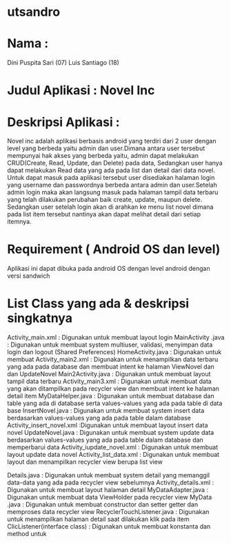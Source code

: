 # utsandro
# Nama	: 
Dini Puspita Sari (07)
Luis Santiago (18)

# Judul Aplikasi : Novel Inc

# Deskripsi Aplikasi : 

Novel inc adalah aplikasi berbasis android yang terdiri dari 2 user dengan level yang berbeda yaitu admin dan user.Dimana antara user tersebut mempunyai hak akses yang berbeda yaitu, admin dapat melakukan CRUD(Create, Read, Update, dan Delete) pada data, Sedangkan user hanya dapat melakukan Read data yang ada pada list dan detail dari data novel. Untuk dapat masuk pada aplikasi tersebut user disediakan halaman login yang username dan passwordnya berbeda antara admin dan user.Setelah admin login maka akan langsung masuk pada halaman tampil data terbaru yang telah dilakukan perubahan baik create, update, maupun delete. Sedangkan user setelah login akan di arahkan ke menu list novel dimana pada list item tersebut nantinya akan dapat melihat detail dari setiap itemnya.

# Requirement ( Android OS dan level)
Aplikasi ini dapat dibuka pada android OS dengan level android dengan versi sandwich 

# List Class yang ada & deskripsi singkatnya

Activity_main.xml	  : Digunakan untuk membuat layout login
MainActivity .java	: Digunakan untuk membuat system multiuser, validasi, menyimpan data login dan logout (Shared Preferences)
HomeActivity.java	  : Digunakan untuk membuat 
Activity_main2.xml 	: Digunakan untuk menampilkan data terbaru yang ada pada database  dan  membuat intent ke halaman ViewNovel dan dan                       UpdateNovel
Main2Activity.java	: Digunakan untuk membuat layout tampil data terbaru
Activity_main3.xml	: Digunakan untuk membuat data yang akan ditampilkan pada  recycler view dan membuat intent ke halaman detail item
MyDataHelper.java	  : Digunakan untuk membuat database dan table yang ada di database serta values-values yang ada pada table di data                            base
InsertNovel.java	  : Digunakan untuk membuat system insert data berdasarkan values-values yang ada pada table dalam database 
Activity_insert_novel.xml	:Digunakan untuk membuat layout insert data novel
UpdateNovel.java	  : Digunakan untuk membuat system update data berdasarkan values-values yang ada pada table dalam database dan memperbarui data
Activity_iupdate_novel.xml	: Digunakan untuk membuat layout update data novel
Activity_list_data.xml	    : Digunakan untuk membuat layout dan menampilkan recycler view berupa list view 

Details.java 	        : Digunakan untuk membuat system detail yang memanggil data-data yang ada pada recycler view sebelumnya
Activity_details.xml	: Digunakan untuk membuat layout halaman detail
MyDataAdapter.java	  : Digunakan untuk membuat data ViewHolder pada recycler view
MyData .java	        : Digunakan untuk membuat constructor dan setter getter dan memproses data recycler view
RecyclerTouchListener.java	  : Digunakan untuk menampilkan halaman detail saat dilakukan klik pada item
ClicListener(interface class)	: Digunakan untuk membuat konstanta dan method untuk 





